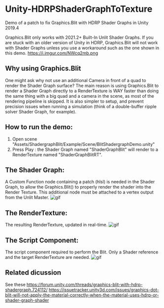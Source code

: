# Unity-HDRPShaderGraphToTexture
Demo of a patch to fix Graphics.Blit with HDRP Shader Graphs in Unity 2019.4

Graphics.Blit only works with 2021.2+ Built-In Unlit Shader Graphs. If you are
stuck with an older version of Unity in HDRP, Graphics.Blit will not work with
Shader Graphs unless you use a workaround such as the one shown in this demo.
https://i.imgur.com/NWcq2mb.png

## Why using Graphics.Blit

One might ask why not use an additional Camera in front of a quad to render the
Shader Graph surface? The main reason is using Graphics.Blit to render a Shader
Graph directly to a RenderTexture is WAY faster than doing the same thing with
a big quad and a camera in the scene, as most of the rendering pipeline is
skipped. It is also simpler to setup, and prevent precision issues when running
a simulation (think of a double-buffer ripple solver Shader Graph, for
example).

## How to run the demo:

1) Open scene "Assets/ShadergraphBlit/Example/Scene/BlitShadergraphDemo.unity"
2) Press Play : the Shader Graph named "ShaderGraphBlit" will render to a RenderTexture named "ShaderGraphBlitRT".

## The Shader Graph:
A Custom Function node containing a patch (hlsl) is needed in the Shader Graph, to allow the Graphics.Blit() to properly render the shader into the Render Texture.
This additional node must be attached to a vertex output from the Unlit Master.
![gif](https://i.imgur.com/40PMUoU.png)


## The RenderTexture:
The resulting RenderTexture, updated in real-time.
![gif](https://i.imgur.com/vxgVYcB.png)


## The Script Component:
The script component required to perform the Blit.
Only a Shader reference and the target RenderTexture are needed.
![gif](https://i.imgur.com/ZGhajNh.png)


## Related dicussion
See these
https://forum.unity.com/threads/graphics-blit-with-hdrp-shadergraph.724112/
https://issuetracker.unity3d.com/issues/graphics-dot-blit-will-not-apply-the-material-correctly-when-the-material-uses-hdrp-or-shader-graph-shader


